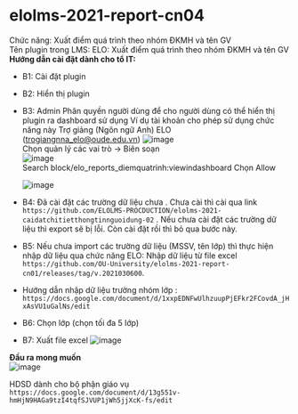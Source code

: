 # elolms-2021-report-cn04
Chức năng: Xuất điểm quá trình theo nhóm ĐKMH và tên GV  
Tên plugin trong LMS: ELO: Xuất điểm quá trình theo nhóm ĐKMH và tên GV  
**Hướng dẫn cài đặt dành cho tổ IT:**
- B1: Cài đặt plugin
- B2: Hiển thị plugin
- B3: Admin Phân quyền người dùng để cho người dùng có thể hiển thị plugin ra dashboard sử dụng 
    Ví dụ tài khoản cho phép sử dụng chức năng này Trợ giảng (Ngôn ngữ Anh) ELO (trogiangnna_elo@oude.edu.vn)
    ![image](https://user-images.githubusercontent.com/84503105/136724520-8dc53193-4df3-4b12-9a81-a7f13779e926.png)  
    Chọn quản lý các vai trò -> Biên soạn  
    ![image](https://user-images.githubusercontent.com/84503105/136724814-bd0ca639-3684-4dca-a23f-b9aca0e70652.png)  
    Search block/elo_reports_diemquatrinh:viewindashboard Chọn Allow  
    
    ![image](https://user-images.githubusercontent.com/84503105/136725316-7165aabe-9591-4dcd-acf3-83c5d8cc7ae9.png)
- B4: Đã cài đặt các trường dữ liệu chưa . Chưa cài thì cài qua link `https://github.com/ELOLMS-PROCDUCTION/elolms-2021-caidatchitietthongtinnguoidung-02` . Nếu chưa cài đặt các trường dữ liệu thì export sẽ bị lỗi. Còn cài đặt rồi thì bỏ qua bước này.  
- B5: Nếu chưa import các trường dữ liệu (MSSV, tên lớp) thì thực hiện nhập dữ liệu qua chức năng ELO: Nhập dữ liệu từ file excel `https://github.com/OU-University/elolms-2021-report-cn01/releases/tag/v.2021030600`.
-  Hướng dẫn nhập dữ liệu trường nhóm lớp : `https://docs.google.com/document/d/1xxpEDNFwUlhzuupPjEFkr2FCovdA_jHxAsVU1uGalNs/edit`   
- B6: Chọn lớp (chọn tối đa 5 lớp)  
- B7: Xuất file excel
![image](https://user-images.githubusercontent.com/84503105/120999126-f6950700-c7b2-11eb-8350-71976f84b69d.png)

**Đầu ra mong muốn**  
![image](https://user-images.githubusercontent.com/84503105/136890162-d8f66258-d24f-42e5-9b61-9cfefbff53af.png) 

HDSD dành cho bộ phận giáo vụ
`https://docs.google.com/document/d/13g551v-hmHjN9HAGa9tzI4tqfSJVUP1jWh5jjXcK-fs/edit`
